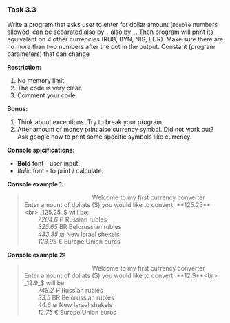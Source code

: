 ### Task 3.3


Write a program that asks user to enter for dollar amount (```Double``` numbers allowed, can be separated also by ```.``` also by ```,```.
Then program will print its equivalent on _4_ other currencies (RUB, BYN, NIS, EUR).
Make sure there are no more than _two_ numbers after the dot in the output. Сonstant (program parameters) that can change


**Restriction:**
1. No memory limit.
2. The code is very clear.
3. Comment your code.


**Bonus:**
1. Think about exceptions. Try to break your program.
2. After amount of money print also currency symbol. Did not work out? Ask google how to print some specific symbols like currency.


**Console spicifications:**
* **Bold** font - user input.
* _Italic_ font - to print / calculate.


**Console example 1:**
> <span>&nbsp;&nbsp;&nbsp;&nbsp;&nbsp;&nbsp;&nbsp;&nbsp;&nbsp;&nbsp;&nbsp;&nbsp;&nbsp;&nbsp;&nbsp;&nbsp;&nbsp;&nbsp;&nbsp;&nbsp;&nbsp;&nbsp;&nbsp;&nbsp;&nbsp;&nbsp;&nbsp;&nbsp;&nbsp;&nbsp;&nbsp;&nbsp;&nbsp;&nbsp;&nbsp;&nbsp;&nbsp;&nbsp;&nbsp;&nbsp;</span>Welcome to my first currency converter<br>
> Enter amount of dollats ($) you would like to convert: **125.25**<br>
> _125.25_$ will be:<br>
> <span>&nbsp;&nbsp;&nbsp;&nbsp;&nbsp;&nbsp;&nbsp;&nbsp;</span>_7264.6_ ₽ Russian rubles<br>
> <span>&nbsp;&nbsp;&nbsp;&nbsp;&nbsp;&nbsp;&nbsp;&nbsp;</span>_325.65_ BR Belorussian rubles<br>
> <span>&nbsp;&nbsp;&nbsp;&nbsp;&nbsp;&nbsp;&nbsp;&nbsp;</span>_433.35_ ₪ New Israel shekels<br>
> <span>&nbsp;&nbsp;&nbsp;&nbsp;&nbsp;&nbsp;&nbsp;&nbsp;</span>_123.95_ € Europe Union euros<br>


**Console example 2:**
> <span>&nbsp;&nbsp;&nbsp;&nbsp;&nbsp;&nbsp;&nbsp;&nbsp;&nbsp;&nbsp;&nbsp;&nbsp;&nbsp;&nbsp;&nbsp;&nbsp;&nbsp;&nbsp;&nbsp;&nbsp;&nbsp;&nbsp;&nbsp;&nbsp;&nbsp;&nbsp;&nbsp;&nbsp;&nbsp;&nbsp;&nbsp;&nbsp;&nbsp;&nbsp;&nbsp;&nbsp;&nbsp;&nbsp;&nbsp;&nbsp;</span>Welcome to my first currency converter<br>
> Enter amount of dollats ($) you would like to convert: **12,9**<br>
> _12.9_$ will be:<br>
> <span>&nbsp;&nbsp;&nbsp;&nbsp;&nbsp;&nbsp;&nbsp;&nbsp;</span>_748.2_ ₽ Russian rubles<br>
> <span>&nbsp;&nbsp;&nbsp;&nbsp;&nbsp;&nbsp;&nbsp;&nbsp;</span>_33.5_ BR Belorussian rubles<br>
> <span>&nbsp;&nbsp;&nbsp;&nbsp;&nbsp;&nbsp;&nbsp;&nbsp;</span>_44.6_ ₪ New Israel shekels<br>
> <span>&nbsp;&nbsp;&nbsp;&nbsp;&nbsp;&nbsp;&nbsp;&nbsp;</span>_12.75_ € Europe Union euros<br>
